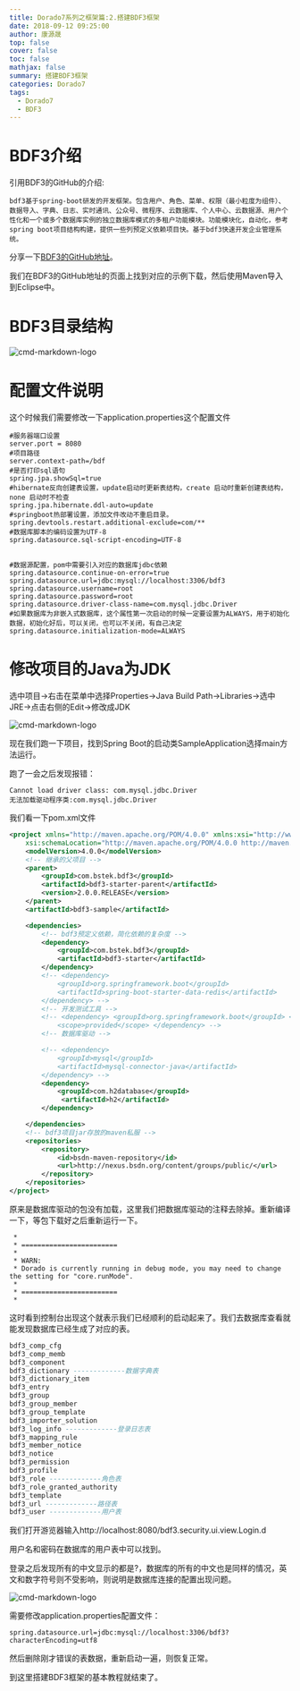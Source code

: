 ```yaml
---
title: Dorado7系列之框架篇:2.搭建BDF3框架
date: 2018-09-12 09:25:00
author: 康源晟
top: false
cover: false
toc: false
mathjax: false
summary: 搭建BDF3框架
categories: Dorado7
tags:
  - Dorado7
  - BDF3
---
```


# BDF3介绍

引用BDF3的GitHub的介绍:

```
bdf3基于spring-boot研发的开发框架。包含用户、角色、菜单、权限（最小粒度为组件）、数据导入、字典、日志、实时通讯、公众号、微程序、云数据库、个人中心、云数据源、用户个性化和一个或多个数据库实例的独立数据库模式的多租户功能模块。功能模块化，自动化，参考spring boot项目结构构建，提供一些列预定义依赖项目快。基于bdf3快速开发企业管理系统。
```

分享一下[BDF3的GitHub地址](https://github.com/muxiangqiu/bdf3)。

我们在BDF3的GitHub地址的页面上找到对应的示例下载，然后使用Maven导入到Eclipse中。

# BDF3目录结构

![cmd-markdown-logo](http://kyshblogs.oss-cn-beijing.aliyuncs.com/Dorado7/Framework-Paper/Dorado7-framework-0001.png)



# 配置文件说明

这个时候我们需要修改一下application.properties这个配置文件

```properties
#服务器端口设置
server.port = 8080
#项目路径
server.context-path=/bdf
#是否打印sql语句
spring.jpa.showSql=true
#hibernate反向创建表设置，update启动时更新表结构，create 启动时重新创建表结构，none 启动时不检查
spring.jpa.hibernate.ddl-auto=update
#springboot热部署设置，添加文件改动不重启目录。
spring.devtools.restart.additional-exclude=com/**
#数据库脚本的编码设置为UTF-8
spring.datasource.sql-script-encoding=UTF-8


#数据源配置，pom中需要引入对应的数据库jdbc依赖
spring.datasource.continue-on-error=true
spring.datasource.url=jdbc:mysql://localhost:3306/bdf3
spring.datasource.username=root
spring.datasource.password=root
spring.datasource.driver-class-name=com.mysql.jdbc.Driver
#如果数据库为非嵌入式数据库，这个属性第一次启动的时候一定要设置为ALWAYS，用于初始化数据，初始化好后，可以关闭，也可以不关闭，有自己决定
spring.datasource.initialization-mode=ALWAYS
```



# 修改项目的Java为JDK

选中项目->右击在菜单中选择Properties->Java Build Path->Libraries->选中JRE->点击右侧的Edit->修改成JDK

![cmd-markdown-logo](http://kyshblogs.oss-cn-beijing.aliyuncs.com/Dorado7/Framework-Paper/Dorado7-framework-0005.png)

现在我们跑一下项目，找到Spring Boot的启动类SampleApplication选择main方法运行。

跑了一会之后发现报错：

```
Cannot load driver class: com.mysql.jdbc.Driver
无法加载驱动程序类:com.mysql.jdbc.Driver
```

我们看一下pom.xml文件

```xml
<project xmlns="http://maven.apache.org/POM/4.0.0" xmlns:xsi="http://www.w3.org/2001/XMLSchema-instance"
	xsi:schemaLocation="http://maven.apache.org/POM/4.0.0 http://maven.apache.org/xsd/maven-4.0.0.xsd">
	<modelVersion>4.0.0</modelVersion>
	<!-- 继承的父项目 -->
	<parent>
		<groupId>com.bstek.bdf3</groupId>
		<artifactId>bdf3-starter-parent</artifactId>
		<version>2.0.0.RELEASE</version>
	</parent>
	<artifactId>bdf3-sample</artifactId>

	<dependencies>
		<!-- bdf3预定义依赖，简化依赖的复杂度 -->
		<dependency>
			<groupId>com.bstek.bdf3</groupId>
			<artifactId>bdf3-starter</artifactId>
		</dependency>
		<!-- <dependency>
			<groupId>org.springframework.boot</groupId>
			<artifactId>spring-boot-starter-data-redis</artifactId>
		</dependency> -->
		<!-- 开发测试工具 -->
		<!-- <dependency> <groupId>org.springframework.boot</groupId> <artifactId>spring-boot-devtools</artifactId> 
			<scope>provided</scope> </dependency> -->
		<!-- 数据库驱动 -->

		<!-- <dependency>
			<groupId>mysql</groupId>
			<artifactId>mysql-connector-java</artifactId>
		</dependency> -->
		<dependency> 
			<groupId>com.h2database</groupId>
			 <artifactId>h2</artifactId> 
		</dependency>

	</dependencies>
	<!-- bdf3项目jar存放的maven私服 -->
	<repositories>
		<repository>
			<id>bsdn-maven-repository</id>
			<url>http://nexus.bsdn.org/content/groups/public/</url>
		</repository>
	</repositories>
</project>

```

原来是数据库驱动的包没有加载，这里我们把数据库驱动的注释去除掉。重新编译一下，等包下载好之后重新运行一下。

```
 * 
 * ========================
 * 
 * WARN:
 * Dorado is currently running in debug mode, you may need to change the setting for "core.runMode".
 * 
 * ========================
 * 
```

这时看到控制台出现这个就表示我们已经顺利的启动起来了。我们去数据库查看就能发现数据库已经生成了对应的表。

```sql
bdf3_comp_cfg
bdf3_comp_memb
bdf3_component
bdf3_dictionary -------------数据字典表
bdf3_dictionary_item
bdf3_entry
bdf3_group
bdf3_group_member
bdf3_group_template
bdf3_importer_solution
bdf3_log_info -------------登录日志表
bdf3_mapping_rule
bdf3_member_notice
bdf3_notice
bdf3_permission
bdf3_profile
bdf3_role -------------角色表
bdf3_role_granted_authority
bdf3_template
bdf3_url -------------路径表
bdf3_user -------------用户表
```

我们打开游览器输入http://localhost:8080/bdf3.security.ui.view.Login.d

用户名和密码在数据库的用户表中可以找到。

登录之后发现所有的中文显示的都是?，数据库的所有的中文也是同样的情况，英文和数字符号则不受影响，则说明是数据库连接的配置出现问题。

![cmd-markdown-logo](http://kyshblogs.oss-cn-beijing.aliyuncs.com/Dorado7/Framework-Paper/Dorado7-framework-0006.png)

需要修改application.properties配置文件：

```properties
spring.datasource.url=jdbc:mysql://localhost:3306/bdf3?characterEncoding=utf8
```

然后删除刚才错误的表数据，重新启动一遍，则恢复正常。

到这里搭建BDF3框架的基本教程就结束了。
